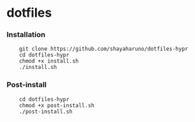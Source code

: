 # dotfiles

### Installation
        git clone https://github.com/shayaharuno/dotfiles-hypr
        cd dotfiles-hypr
        chmod +x install.sh
        ./install.sh

### Post-install
        cd dotfiles-hypr
        chmod +x post-install.sh
        ./post-install.sh